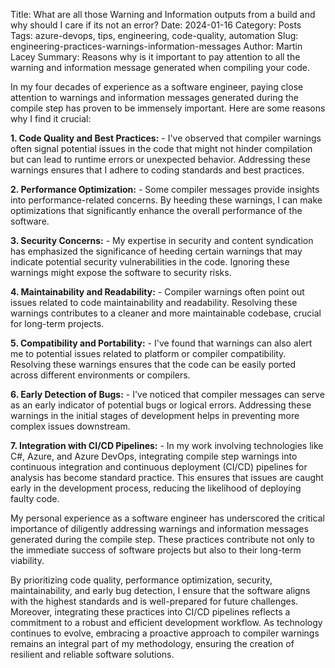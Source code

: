 Title: What are all those Warning and Information outputs from a build and why should I care if its not an error?
Date: 2024-01-16
Category: Posts 
Tags: azure-devops, tips, engineering, code-quality, automation
Slug: engineering-practices-warnings-information-messages
Author: Martin Lacey
Summary: Reasons why is it important to pay attention to all the warning and information message generated when compiling your code.

In my four decades of experience as a software engineer, paying close attention to warnings and information messages generated during the compile step has proven to be immensely important. Here are some reasons why I find it crucial:


**1.	Code Quality and Best Practices:** - I've observed that compiler warnings often signal potential issues in the code that might not hinder compilation but can lead to runtime errors or unexpected behavior. Addressing these warnings ensures that I adhere to coding standards and best practices.

**2.	Performance Optimization:** - Some compiler messages provide insights into performance-related concerns. By heeding these warnings, I can make optimizations that significantly enhance the overall performance of the software.

**3.	Security Concerns:** - My expertise in security and content syndication has emphasized the significance of heeding certain warnings that may indicate potential security vulnerabilities in the code. Ignoring these warnings might expose the software to security risks.

**4.	Maintainability and Readability:** - Compiler warnings often point out issues related to code maintainability and readability. Resolving these warnings contributes to a cleaner and more maintainable codebase, crucial for long-term projects.

**5.	Compatibility and Portability:** - I've found that warnings can also alert me to potential issues related to platform or compiler compatibility. Resolving these warnings ensures that the code can be easily ported across different environments or compilers.

**6.	Early Detection of Bugs:** - I've noticed that compiler messages can serve as an early indicator of potential bugs or logical errors. Addressing these warnings in the initial stages of development helps in preventing more complex issues downstream.

**7.	Integration with CI/CD Pipelines:** -  In my work involving technologies like C#, Azure, and Azure DevOps, integrating compile step warnings into continuous integration and continuous deployment (CI/CD) pipelines for analysis has become standard practice. This ensures that issues are caught early in the development process, reducing the likelihood of deploying faulty code.

My personal experience as a software engineer has underscored the critical importance of diligently addressing warnings and information messages generated during the compile step. These practices contribute not only to the immediate success of software projects but also to their long-term viability. 

By prioritizing code quality, performance optimization, security, maintainability, and early bug detection, I ensure that the software aligns with the highest standards and is well-prepared for future challenges. Moreover, integrating these practices into CI/CD pipelines reflects a commitment to a robust and efficient development workflow. As technology continues to evolve, embracing a proactive approach to compiler warnings remains an integral part of my methodology, ensuring the creation of resilient and reliable software solutions.
